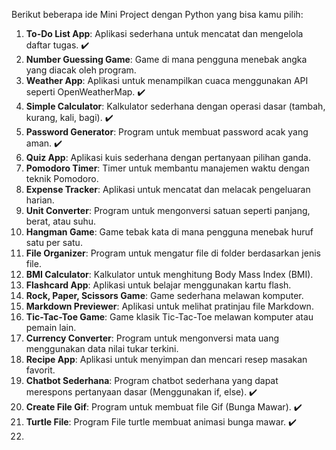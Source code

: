 Berikut beberapa ide Mini Project dengan Python yang bisa kamu pilih:

1. **To-Do List App**: Aplikasi sederhana untuk mencatat dan mengelola daftar tugas. ✔️
2. **Number Guessing Game**: Game di mana pengguna menebak angka yang diacak oleh program.
3. **Weather App**: Aplikasi untuk menampilkan cuaca menggunakan API seperti OpenWeatherMap. ✔️
4. **Simple Calculator**: Kalkulator sederhana dengan operasi dasar (tambah, kurang, kali, bagi). ✔️
5. **Password Generator**: Program untuk membuat password acak yang aman. ✔️
6. **Quiz App**: Aplikasi kuis sederhana dengan pertanyaan pilihan ganda.
7. **Pomodoro Timer**: Timer untuk membantu manajemen waktu dengan teknik Pomodoro.
8. **Expense Tracker**: Aplikasi untuk mencatat dan melacak pengeluaran harian.
9. **Unit Converter**: Program untuk mengonversi satuan seperti panjang, berat, atau suhu.
10. **Hangman Game**: Game tebak kata di mana pengguna menebak huruf satu per satu.
11. **File Organizer**: Program untuk mengatur file di folder berdasarkan jenis file.
12. **BMI Calculator**: Kalkulator untuk menghitung Body Mass Index (BMI).
13. **Flashcard App**: Aplikasi untuk belajar menggunakan kartu flash.
14. **Rock, Paper, Scissors Game**: Game sederhana melawan komputer.
15. **Markdown Previewer**: Aplikasi untuk melihat pratinjau file Markdown.
16. **Tic-Tac-Toe Game**: Game klasik Tic-Tac-Toe melawan komputer atau pemain lain.  
17. **Currency Converter**: Program untuk mengonversi mata uang menggunakan data nilai tukar terkini.  
18. **Recipe App**: Aplikasi untuk menyimpan dan mencari resep masakan favorit.  
19. **Chatbot Sederhana**: Program chatbot sederhana yang dapat merespons pertanyaan dasar (Menggunakan if, else). ✔️
20. **Create File Gif**: Program untuk membuat file Gif (Bunga Mawar). ✔️
21. **Turtle File**: Program File turtle membuat animasi bunga mawar. ✔️
22. 
